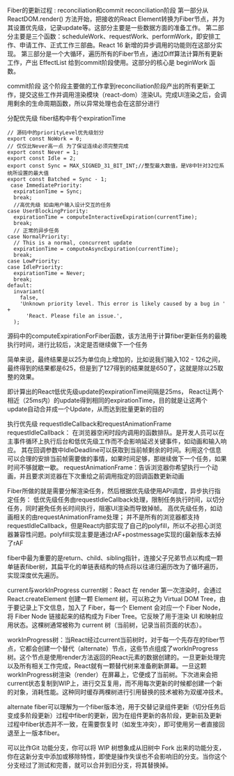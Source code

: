 Fiber的更新过程 :
reconciliation和commit
reconciliation阶段
第一部分从 ReactDOM.render() 方法开始，把接收的React Element转换为Fiber节点，并为其设置优先级，记录update等。这部分主要是一些数据方面的准备工作。
第二部分主要是三个函数：scheduleWork、requestWork、performWork，即安排工作、申请工作、正式工作三部曲。React 16 新增的异步调用的功能则在这部分实现。
第三部分是一个大循环，遍历所有的Fiber节点，通过Diff算法计算所有更新工作，产出 EffectList 给到commit阶段使用。这部分的核心是 beginWork 函数。

commit阶段
这个阶段主要做的工作拿到reconciliation阶段产出的所有更新工作，提交这些工作并调用渲染模块（react-dom）渲染UI。完成UI渲染之后，会调用剩余的生命周期函数，所以异常处理也会在这部分进行

分配优先级
fiber结构中有个expirationTime
```
// 源码中的priorityLevel优先级划分
export const NoWork = 0;
// 仅仅比Never高一点 为了保证连续必须完整完成
export const Never = 1;
export const Idle = 2;
export const Sync = MAX_SIGNED_31_BIT_INT;//整型最大数值，是V8中针对32位系统所设置的最大值
export const Batched = Sync - 1;
 case ImmediatePriority:
  expirationTime = Sync;
  break;
  //高优先级 如由用户输入设计交互的任务
case UserBlockingPriority:
  expirationTime = computeInteractiveExpiration(currentTime);
  break;
  // 正常的异步任务
case NormalPriority:
  // This is a normal, concurrent update
  expirationTime = computeAsyncExpiration(currentTime);
  break;
case LowPriority:
case IdlePriority:
  expirationTime = Never;
  break;
default:
  invariant(
    false,
    'Unknown priority level. This error is likely caused by a bug in ' +
      'React. Please file an issue.',
  );
```
源码中的computeExpirationForFiber函数，该方法用于计算fiber更新任务的最晚执行时间，进行比较后，决定是否继续做下一个任务

简单来说，最终结果是以25为单位向上增加的，比如说我们输入102 - 126之间，最终得到的结果都是625，但是到了127得到的结果就是650了，这就是除以25取整的效果。

即计算出的React低优先级update的expirationTime间隔是25ms， React让两个相近（25ms内）的update得到相同的expirationTime，目的就是让这两个update自动合并成一个Update，从而达到批量更新的目的

执行优先级
requestIdleCallback和requestAnimationFrame
requestIdleCallback：
在浏览器空闲时段内调用的函数排队。是开发人员可以在主事件循环上执行后台和低优先级工作而不会影响延迟关键事件，如动画和输入响应。
其在回调参数中IdleDeadline可以获取到当前帧剩余的时间。利用这个信息可以合理的安排当前帧需要做的事情，如果时间足够，那继续做下一个任务，如果时间不够就歇一歇。
requestAnimationFrame：告诉浏览器你希望执行一个动画，并且要求浏览器在下次重绘之前调用指定的回调函数更新动画

Fiber所做的就是需要分解渲染任务，然后根据优先级使用API调度，异步执行指定任务：
低优先级任务由requestIdleCallback处理，限制任务执行时间，以切分任务，同时避免任务长时间执行，阻塞UI渲染而导致掉帧。
高优先级任务，如动画相关的由requestAnimationFrame处理；
并不是所有的浏览器都支持requestIdleCallback，但是React内部实现了自己的polyfill，所以不必担心浏览器兼容性问题。polyfill实现主要是通过rAF+postmessage实现的(最新版本去掉了rAF


fiber中最为重要的是return、child、sibling指针，连接父子兄弟节点以构成一颗单链表fiber树，其扁平化的单链表结构的特点将以往递归遍历改为了循环遍历，实现深度优先遍历。

current与workInProgress
current树：React 在 render 第一次渲染时，会通过 React.createElement 创建一颗 Element 树，可以称之为 Virtual DOM Tree，由于要记录上下文信息，加入了 Fiber，每一个 Element 会对应一个 Fiber Node，将 Fiber Node 链接起来的结构成为 Fiber Tree。它反映了用于渲染 UI 和映射应用状态。这棵树通常被称为 current 树（当前树，记录当前页面的状态）。

workInProgress树：当React经过current当前树时，对于每一个先存在的fiber节点，它都会创建一个替代（alternate）节点，这些节点组成了workInProgress树。这个节点是使用render方法返回的React元素的数据创建的。一旦更新处理完以及所有相关工作完成，React就有一颗替代树来准备刷新屏幕。一旦这颗workInProgress树渲染（render）在屏幕上，它便成了当前树。下次进来会把current状态复制到WIP上，进行交互复用，而不用每次更新的时候都创建一个新的对象，消耗性能。这种同时缓存两棵树进行引用替换的技术被称为双缓冲技术。

alternate fiber可以理解为一个fiber版本池，用于交替记录组件更新（切分任务后变成多阶段更新）过程中fiber的更新，因为在组件更新的各阶段，更新前及更新过程中fiber状态并不一致，在需要恢复时（如发生冲突），即可使用另一者直接回退至上一版本fiber。

可以比作Git 功能分支，你可以将 WIP 树想象成从旧树中 Fork 出来的功能分支，你在这新分支中添加或移除特性，即使是操作失误也不会影响旧的分支。当你这个分支经过了测试和完善，就可以合并到旧分支，将其替换掉。

